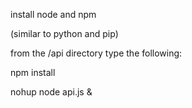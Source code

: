 install node and npm

(similar to python and pip)

from the /api directory type the following:

npm install

nohup node api.js &